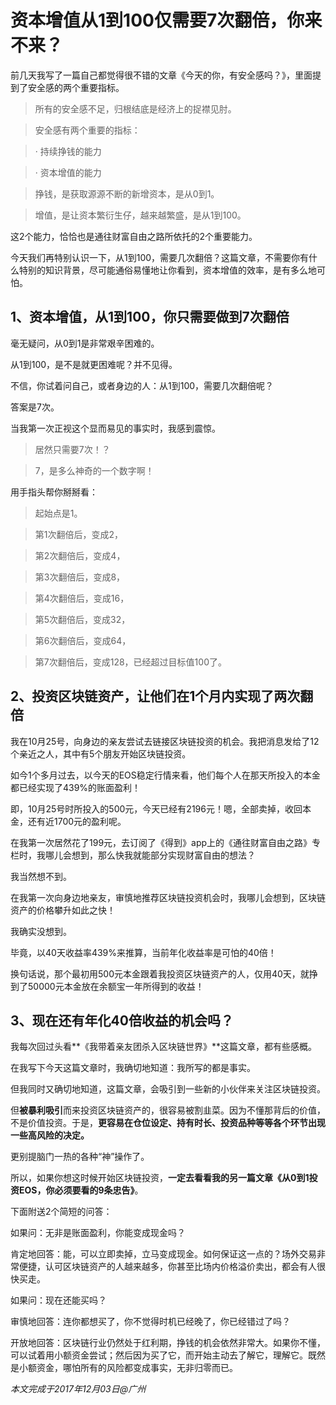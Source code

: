 # 资本增值从1到100仅需要7次翻倍，你来不来？

前几天我写了一篇自己都觉得很不错的文章《今天的你，有安全感吗？》，里面提到了安全感的两个重要指标。


> 所有的安全感不足，归根结底是经济上的捉襟见肘。

> 安全感有两个重要的指标：

> · 持续挣钱的能力

> · 资本增值的能力

> 挣钱，是获取源源不断的新增资本，是从0到1。

> 增值，是让资本繁衍生仔，越来越繁盛，是从1到100。


这2个能力，恰恰也是通往财富自由之路所依托的2个重要能力。

今天我们再特别认识一下，从1到100，需要几次翻倍？这篇文章，不需要你有什么特别的知识背景，尽可能通俗易懂地让你看到，资本增值的效率，是有多么地可怕。

## 1、资本增值，从1到100，你只需要做到7次翻倍

毫无疑问，从0到1是非常艰辛困难的。

从1到100，是不是就更困难呢？并不见得。

不信，你试着问自己，或者身边的人：从1到100，需要几次翻倍呢？

答案是7次。

当我第一次正视这个显而易见的事实时，我感到震惊。

> 居然只需要7次！？

> 7，是多么神奇的一个数字啊！

用手指头帮你掰掰看：

> 起始点是1。

> 第1次翻倍后，变成2，

> 第2次翻倍后，变成4，

> 第3次翻倍后，变成8，

> 第4次翻倍后，变成16，

> 第5次翻倍后，变成32，

> 第6次翻倍后，变成64，

> 第7次翻倍后，变成128，已经超过目标值100了。

## 2、投资区块链资产，让他们在1个月内实现了两次翻倍

我在10月25号，向身边的亲友尝试去链接区块链投资的机会。我把消息发给了12个亲近之人，其中有5个朋友开始区块链投资。

如今1个多月过去，以今天的EOS稳定行情来看，他们每个人在那天所投入的本金都已经实现了439%的账面盈利！

即，10月25号时所投入的500元，今天已经有2196元！嗯，全部卖掉，收回本金，还有近1700元的盈利呢。

在我第一次居然花了199元，去订阅了《得到》app上的《通往财富自由之路》专栏时，我哪儿会想到，那么快我就能部分实现财富自由的想法？

我当然想不到。

在我第一次向身边地亲友，审慎地推荐区块链投资机会时，我哪儿会想到，区块链资产的价格攀升如此之快！

我确实没想到。

毕竟，以40天收益率439%来推算，当前年化收益率是可怕的40倍！

换句话说，那个最初用500元本金跟着我投资区块链资产的人，仅用40天，就挣到了50000元本金放在余额宝一年所得到的收益！

## 3、现在还有年化40倍收益的机会吗？

我每次回过头看**《我带着亲友团杀入区块链世界》**这篇文章，都有些感概。

在我写下今天这篇文章时，我确切地知道：我所写的都是事实。

但我同时又确切地知道，这篇文章，会吸引到一些新的小伙伴来关注区块链投资。

但**被暴利吸引**而来投资区块链资产的，很容易被割韭菜。因为不懂那背后的价值，不是价值投资。于是，**更容易在仓位设定、持有时长、投资品种等等各个环节出现一些高风险的决定。**

更别提脑门一热的各种“神”操作了。

所以，如果你想这时候开始区块链投资，**一定去看看我的另一篇文章《从0到1投资EOS，你必须要看的9条忠告》**。

下面附送2个简短的问答：

如果问：无非是账面盈利，你能变成现金吗？

肯定地回答：能，可以立即卖掉，立马变成现金。如何保证这一点的？场外交易非常便捷，认可区块链资产的人越来越多，你甚至比场内价格溢价卖出，都会有人很快买走。

如果问：现在还能买吗？

审慎地回答：连你都想买了，你不觉得时机已经晚了，你已经错过了吗？

开放地回答：区块链行业仍然处于红利期，挣钱的机会依然非常大。如果你不懂，可以试着用小额资金尝试；然后因为买了它，而开始主动去了解它，理解它。既然是小额资金，哪怕所有的风险都变成事实，无非归零而已。

_本文完成于2017年12月03日@广州_